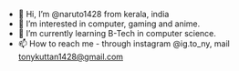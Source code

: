 - 👋 Hi, I’m @naruto1428 from kerala, india
- 👀 I’m interested in computer, gaming and anime.
- 🌱 I’m currently learning B-Tech in computer science.
- 📫 How to reach me - through instagram @ig.to_ny, mail tonykuttan1428@gmail.com

<!---
naruto1428/naruto1428 is a ✨ special ✨ repository because its `README.md` (this file) appears on your GitHub profile.
You can click the Preview link to take a look at your changes.
--->
